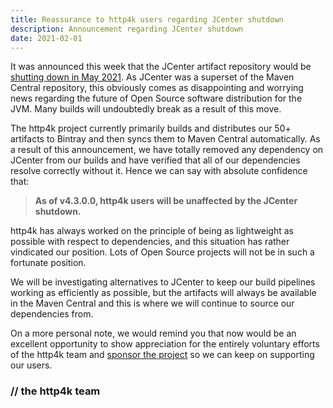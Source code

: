 ```yaml
---
title: Reassurance to http4k users regarding JCenter shutdown
description: Announcement regarding JCenter shutdown
date: 2021-02-01
---
```


It was announced this week that the JCenter artifact repository would be [shutting down in May 2021](https://jfrog.com/blog/into-the-sunset-bintray-jcenter-gocenter-and-chartcenter/). As JCenter was a superset of the Maven Central repository, this obviously comes as disappointing and worrying news regarding the future of Open Source software distribution for the JVM. Many builds will undoubtedly break as a result of this move.

The http4k project currently primarily builds and distributes our 50+ artifacts to Bintray and then syncs them to Maven Central automatically. As a result of this announcement, we have totally removed any dependency on JCenter from our builds and have verified that all of our dependencies resolve correctly without it. Hence we can say with absolute confidence that:

> **As of v4.3.0.0, http4k users will be unaffected by the JCenter shutdown.**

http4k has always worked on the principle of being as lightweight as possible with respect to dependencies, and this situation has rather vindicated our position. Lots of Open Source projects will not be in such a fortunate position.

We will be investigating alternatives to JCenter to keep our build pipelines working as efficiently as possible, but the artifacts will always be available in the Maven Central and this is where we will continue to source our dependencies from.

On a more personal note, we would remind you that now would be an excellent opportunity to show appreciation for the entirely voluntary efforts of the http4k team and [sponsor the project](https://github.com/sponsors/http4k) so we can keep on supporting our users.

### // the http4k team

[http4k]: https://http4k.org
